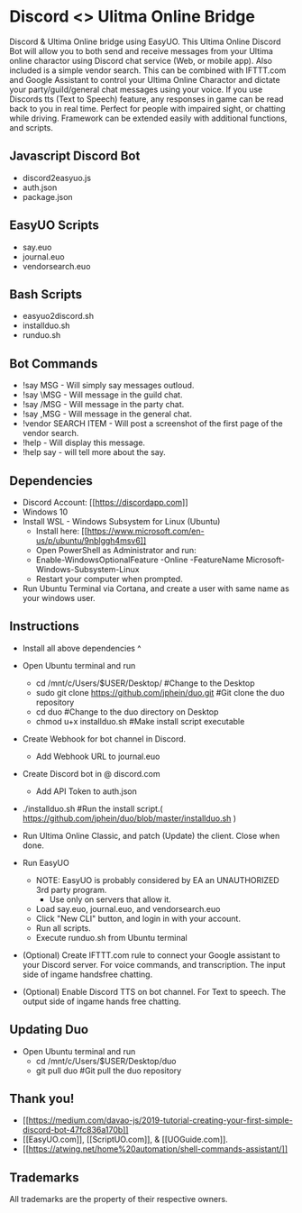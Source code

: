 # Discord <> Ulitma Online Bridge 
Discord & Ultima Online bridge using EasyUO. This Ultima Online Discord Bot will allow you to both send and receive messages from your Ultima online charactor using Discord chat service (Web, or mobile app). Also included is a simple vendor search. This can be combined with IFTTT.com and Google Assistant to control your Ultima Online Charactor and dictate your party/guild/general chat messages using your voice. If you use Discords tts (Text to Speech) feature, any responses in game can be read back to you in real time. Perfect for people with impaired sight, or chatting while driving. Framework can be extended easily with additional functions, and scripts. 

## Javascript Discord Bot
* discord2easyuo.js
* auth.json
* package.json

## EasyUO Scripts 
* say.euo
* journal.euo
* vendorsearch.euo

## Bash Scripts
* easyuo2discord.sh
* installduo.sh
* runduo.sh

## Bot Commands
* !say MSG - Will simply say messages outloud.
* !say \MSG - Will message in the guild chat. 
* !say /MSG - Will message in the party chat.
* !say ,MSG - Will message in the general chat.
* !vendor SEARCH ITEM - Will post a screenshot of the first page of the vendor search.
* !help - Will display this message.
* !help say - will tell more about the say.

## Dependencies
* Discord Account: [[https://discordapp.com]]
* Windows 10
* Install WSL - Windows Subsystem for Linux (Ubuntu)
  * Install here: [[https://www.microsoft.com/en-us/p/ubuntu/9nblggh4msv6]]
  * Open PowerShell as Administrator and run:
   * Enable-WindowsOptionalFeature -Online -FeatureName Microsoft-Windows-Subsystem-Linux
  * Restart your computer when prompted.
* Run Ubuntu Terminal via Cortana, and create a user with same name as your windows user.

## Instructions
* Install all above dependencies ^
* Open Ubuntu terminal and run
  * cd /mnt/c/Users/$USER/Desktop/              #Change to the Desktop
  * sudo git clone https://github.com/jphein/duo.git #Git clone the duo repository 
  * cd duo                                      #Change to the duo directory on Desktop
  * chmod u+x installduo.sh                     #Make install script executable 
* Create Webhook for bot channel in Discord.
  * Add Webhook URL to journal.euo
* Create Discord bot in @ discord.com
  * Add API Token to auth.json
* ./installduo.sh                             #Run the install script.( https://github.com/jphein/duo/blob/master/installduo.sh )
* Run Ultima Online Classic, and patch (Update) the client. Close when done.
* Run EasyUO
  * NOTE: EasyUO is probably considered by EA an UNAUTHORIZED 3rd party program. 
      * Use only on servers that allow it. 
  * Load say.euo, journal.euo, and vendorsearch.euo
  * Click "New CLI" button, and login in with your account.
  * Run all scripts.
  * Execute runduo.sh from Ubuntu terminal
  
* (Optional) Create IFTTT.com rule to connect your Google assistant to your Discord server. For voice commands, and transcription. The input side of ingame handsfree chatting.  
* (Optional) Enable Discord TTS on bot channel. For Text to speech. The output side of ingame hands free chatting. 

## Updating Duo
* Open Ubuntu terminal and run
  * cd /mnt/c/Users/$USER/Desktop/duo
  * git pull duo #Git pull the duo repository 

## Thank you!
* [[https://medium.com/davao-js/2019-tutorial-creating-your-first-simple-discord-bot-47fc836a170b]]
* [[EasyUO.com]], [[ScriptUO.com]], & [[UOGuide.com]].
* [[https://atwing.net/home%20automation/shell-commands-assistant/]]

## Trademarks
All trademarks are the property of their respective owners.
